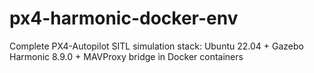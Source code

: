 # px4-harmonic-docker-env
Complete PX4-Autopilot SITL simulation stack: Ubuntu 22.04 + Gazebo Harmonic 8.9.0 + MAVProxy bridge in Docker containers
